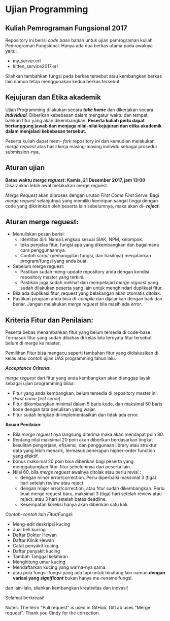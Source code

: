 Ujian Programming
====
Kuliah Pemrograman Fungsional 2017
----

Repository ini berisi _code base_ bahan untuk ujian pemrograman kuliah Pemrograman Fungsional. Hanya ada dua berkas utama pada awalnya yaitu:
* my_server.erl
* kitten_service2017.erl

Silahkan tambahkan fungsi pada berkas tersebut atau kembangkan berkas lain namun tetap menggunakan kedua berkas tersebut.

Kejujuran dan Etika akademik
----

Ujian Programming dilakukan secara _**take home**_ dan dikerjakan secara **_individual_**. Diberikan kebebasan dalam mengatur waktu dan tempat, bahkan fitur yang akan dikembangkan. **Peserta kuliah perlu dapat bertanggung jawab dan menjaga nilai-nilai kejujuran dan etika akademik dalam menjalani kebebasan tersebut.**

Peserta kuliah dapat mem- *fork* repository ini dan kemudian melakukan _merge request_ atas hasil kerja masing-masing individu sebagai prosedur submission-nya.


Aturan ujian
----

**Batas waktu _merge reguest_: Kamis, 21 Desember 2017, jam 13:00** Disarankan lebih awal melakukan merge reguest.

_Merge Request_ akan diproses dengan urutan _First Come First Serve_. Bagi _merge request_ selanjutnya yang memiliki kemiripan sangat tinggi dengan code yang dikirimkan oleh peserta lain sebelumnya, maka akan di- **_reject_**.  

Aturan merge reguest:
----
* Menuliskan pesan berisi:
  * identitas diri: Nama Lengkap sesuai SIAK, NPM, kelompok.
  * teks penjelas fitur, fungsi apa yang dikembangkan dan bagaimana cara penggunaannya.
  * Contoh _script_ (pemanggilan fungsi, dan hasilnya) menjalankan program/fungsi yang anda buat.
* Sebelum merge reguest:
  * Pastikan sudah meng-update repository anda dengan kondisi repository master yang terkini.
  * Pastikan juga sudah melihat dan mempelajari _merge reguest_ yang sudah dilakukan peserta yang lain untuk menghindari duplikasi fitur.
* Bila ada duplikasi fitur, request yang belakangan akan otomatis ditolak.
* Pastikan program anda bisa di-_compile_ dan dijalankan dengan baik dan benar. Jangan melakukan _merge reguest_ bila masih ada _error_.

Kriteria Fitur dan Penilaian:
----
Peserta bebas menambahkan fitur yang belum tersedia di code-base. Termasuk fitur yang sudah dibahas di kelas bila ternyata fitur tersebut belum di merge ke master.

Pemilihan Fitur bisa mengacu seperti tambahan fitur yang didiskusikan di kelas atau contoh ujian UAS programming tahun lalu.

**_Acceptance Criteria_**:

_merge reguest_ dari fitur yang anda kembangkan
akan dianggap layak sebagai ujian programming bilaa:
* Fitur yang anda kembangkan, belum tersedia di repository master ini. (_First come first serve_).
* Fitur dikembangkan minimal dalam 5 baris kode, dan maksimal 50 baris kode dengan tata penulisan yang wajar.
* Fitur sudah lengkap di-implementasikan dan tidak ada error.

**Acuan Penilaian**:

* Bila _merge reguest_ nya langsung diterima maka akan mendapat poin 80.
* Rentang nilai maksimal 20 poin akan diberikan berdasarkan tingkat kesulitan pengerjaan, efisiensi, dan penggunaan library atau struktur data yang lebih menarik, termasuk penerapan higher-order function yang efektif.  
* bonus maksimal 20 poin bisa diberikan bagi peserta yang menggabungkan fitur-fitur sebelumnya dari peserta lain.
* Nilai 60, bila _merge reguest_ awalnya ditolak atau perlu revisi :
  * dengan minor error/correction. Perlu diperbaiki maksimal 3 (tiga) hari setelah review atau reject.
  * dengan major error/correction, atau fitur sudah dikembangkan. Perlu buat merge reguest baru, maksimal 3 (tiga) hari setelah review atau reject. atau 3 hari setelah batas deadline.
  * Kesempatan koreksi hanya akan diberikan satu kali.

*Contoh-contoh lain Fitur/Fungsi*:
* Meng-edit deskripsi kucing
* Jual beli kucing
* Daftar Dokter Hewan
* Daftar Klinik Hewan
* Catat penyakit kucing
* Daftar penyakit kucing
* Tambah Tanggal kelahiran
* Menghitung umur kucing
* Mendaftarkan kucing yang warna-nya sama.
* atau pola fungsi-fungsi yang ada tapi untuk binatang lain namun **dengan variasi yang _significant_** bukan hanya me-rename fungsi.

dan lain-lain, silahkan kembangkan kreativitas dan inovasi!

Selamat berkreasi!

Notes: The term "Pull request" is used in GitHub. GitLab uses "Merge request".
Thank you Cindy for the correction. 

